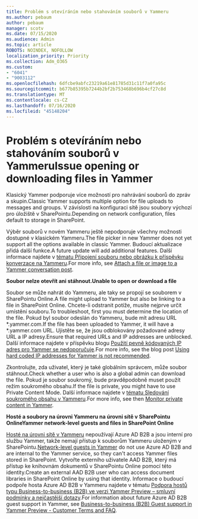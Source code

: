 ```yaml
---
title: Problém s otevíráním nebo stahováním souborů v Yammeru
ms.author: pebaum
author: pebaum
manager: scotv
ms.date: 07/15/2020
ms.audience: Admin
ms.topic: article
ROBOTS: NOINDEX, NOFOLLOW
localization_priority: Priority
ms.collection: Adm_O365
ms.custom:
- "6041"
- "9003112"
ms.openlocfilehash: 6dfcbe9abfc23219a61e81785d31c11f7a0fa95c
ms.sourcegitcommit: b677b85395b7244b2bf2b753468b696b4cf27c8d
ms.translationtype: MT
ms.contentlocale: cs-CZ
ms.lasthandoff: 07/16/2020
ms.locfileid: "45148204"
---
```

# <a name="issue-opening-or-downloading-files-in-yammer"></a><span data-ttu-id="d1c16-102">Problém s otevíráním nebo stahováním souborů v Yammeru</span><span class="sxs-lookup"><span data-stu-id="d1c16-102">Issue opening or downloading files in Yammer</span></span>

<span data-ttu-id="d1c16-103">Klasický Yammer podporuje více možností pro nahrávání souborů do zpráv a skupin.</span><span class="sxs-lookup"><span data-stu-id="d1c16-103">Classic Yammer supports multiple option for file uploads to messages and groups.</span></span> <span data-ttu-id="d1c16-104">V závislosti na konfiguraci sítě jsou soubory výchozí pro úložiště v SharePointu.</span><span class="sxs-lookup"><span data-stu-id="d1c16-104">Depending on network configuration, files default to storage in SharePoint.</span></span>

<span data-ttu-id="d1c16-105">Výběr souborů v novém Yammeru ještě nepodporuje všechny možnosti dostupné v klasickém Yammeru.</span><span class="sxs-lookup"><span data-stu-id="d1c16-105">The file picker in new Yammer does not yet support all the options available in classic Yammer.</span></span> <span data-ttu-id="d1c16-106">Budoucí aktualizace přidá další funkce.</span><span class="sxs-lookup"><span data-stu-id="d1c16-106">A future update will add additional features.</span></span> <span data-ttu-id="d1c16-107">Další informace najdete v [tématu Připojení souboru nebo obrázku k příspěvku konverzace na Yammeru](https://support.microsoft.com/office/attach-a-file-or-image-to-a-yammer-conversation-post-8d2d17f7-8f37-4535-961e-518d751be7e8).</span><span class="sxs-lookup"><span data-stu-id="d1c16-107">For more info, see [Attach a file or image to a Yammer conversation post](https://support.microsoft.com/office/attach-a-file-or-image-to-a-yammer-conversation-post-8d2d17f7-8f37-4535-961e-518d751be7e8).</span></span>

<span data-ttu-id="d1c16-108">**Soubor nelze otevřít ani stáhnout.**</span><span class="sxs-lookup"><span data-stu-id="d1c16-108">**Unable to open or download a file**</span></span>  

<span data-ttu-id="d1c16-109">Soubor se může nahrát do Yammeru, ale taky se propojí se souborem v SharePointu Online.</span><span class="sxs-lookup"><span data-stu-id="d1c16-109">A file might upload to Yammer but also be linking to a file in SharePoint Online.</span></span> <span data-ttu-id="d1c16-110">Chcete-li odstranit potíže, musíte nejprve určit umístění souboru.</span><span class="sxs-lookup"><span data-stu-id="d1c16-110">To troubleshoot, first you must determine the location of the file.</span></span> <span data-ttu-id="d1c16-111">Pokud byl soubor odeslán do Yammeru, bude mít adresu URL \*.yammer.com.</span><span class="sxs-lookup"><span data-stu-id="d1c16-111">If the file has been uploaded to Yammer, it will have a \*.yammer.com URL.</span></span> <span data-ttu-id="d1c16-112">Ujistěte se, že jsou odblokovány požadované adresy URL a IP adresy.</span><span class="sxs-lookup"><span data-stu-id="d1c16-112">Ensure that required URLs and IP addresses are unblocked.</span></span> <span data-ttu-id="d1c16-113">Další informace najdete v příspěvku blogu [Použití pevně kódovaných IP adres pro Yammer se nedoporučuje](https://techcommunity.microsoft.com/t5/yammer-blog/using-hard-coded-ip-addresses-for-yammer-is-not-recommended/ba-p/276592).</span><span class="sxs-lookup"><span data-stu-id="d1c16-113">For more info, see the blog post [Using hard coded IP addresses for Yammer is not recommended](https://techcommunity.microsoft.com/t5/yammer-blog/using-hard-coded-ip-addresses-for-yammer-is-not-recommended/ba-p/276592).</span></span>

<span data-ttu-id="d1c16-114">Zkontrolujte, zda uživatel, který je také globálním správcem, může soubor stáhnout.</span><span class="sxs-lookup"><span data-stu-id="d1c16-114">Check whether a user who is also a global admin can download the file.</span></span> <span data-ttu-id="d1c16-115">Pokud je soubor soukromý, bude pravděpodobně muset použít režim soukromého obsahu.</span><span class="sxs-lookup"><span data-stu-id="d1c16-115">If the file is private, you might have to use Private Content Mode.</span></span> <span data-ttu-id="d1c16-116">Další informace najdete v [tématu Sledování soukromého obsahu v Yammeru](https://docs.microsoft.com/yammer/manage-security-and-compliance/monitor-private-content).</span><span class="sxs-lookup"><span data-stu-id="d1c16-116">For more info, see then [Monitor private content in Yammer](https://docs.microsoft.com/yammer/manage-security-and-compliance/monitor-private-content).</span></span>  

<span data-ttu-id="d1c16-117">**Hosté a soubory na úrovni Yammeru na úrovni sítě v SharePointu Online**</span><span class="sxs-lookup"><span data-stu-id="d1c16-117">**Yammer network-level guests and files in SharePoint Online**</span></span>  

<span data-ttu-id="d1c16-118">[Hosté na úrovni sítě v Yammeru](https://docs.microsoft.com/yammer/manage-yammer-users/add-block-or-remove-users#invite-guests) nepoužívají Azure AD B2B a jsou interní pro službu Yammer, takže nemají přístup k souborům Yammeru uloženým v SharePointu.</span><span class="sxs-lookup"><span data-stu-id="d1c16-118">[Network-level guests in Yammer](https://docs.microsoft.com/yammer/manage-yammer-users/add-block-or-remove-users#invite-guests) do not use Azure AD B2B and are internal to the Yammer service, so they can't access Yammer files stored in SharePoint.</span></span> <span data-ttu-id="d1c16-119">Vytvořte externího uživatele AAD B2B, který má přístup ke knihovnám dokumentů v SharePointu Online pomocí této identity.</span><span class="sxs-lookup"><span data-stu-id="d1c16-119">Create an external AAD B2B user who can access document libraries in SharePoint Online by using that identity.</span></span> <span data-ttu-id="d1c16-120">Informace o budoucí podpoře hosta Azure AD B2B v Yammeru najdete v tématu [Podpora hostů typu Business-to-business (B2B) ve verzi Yammer Preview – smluvní podmínky a nejčastější dotazy](https://docs.microsoft.com/yammer/get-started-with-yammer/azure-ad-b2b-guests-yammer).</span><span class="sxs-lookup"><span data-stu-id="d1c16-120">For information about future Azure AD B2B guest support in Yammer, see [Business-to-business (B2B) Guest support in Yammer Preview - Customer Terms and FAQ](https://docs.microsoft.com/yammer/get-started-with-yammer/azure-ad-b2b-guests-yammer).</span></span>